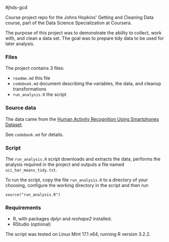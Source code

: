#jhds-gcd

Course project repo for the Johns Hopkins' Getting and Cleaning Data course, part of the Data Science Specialization at Coursera.

The purpose of this project was to demonstrate the ability to collect, work with, and clean a data set. The goal was to prepare tidy data to be used for later analysis.

### Files

The project contains 3 files:

* `readme.md` this file
* `codebook.md` document describing the variables, the data, and cleanup transformations
* `run_analysis.R` the script


### Source data

The data came from the [Human Activity Recognition Using Smartphones Dataset](http://archive.ics.uci.edu/ml/datasets/Human+Activity+Recognition+Using+Smartphones).

See `codebook.md` for details.


### Script

The `run_analysis.R` script downloads and extracts the data, performs the analysis required in the project and outputs a file named `uci_har_means_tidy.txt`.

To run the script, copy the file `run_analysis.R` to a directory of your choosing, configure the working directory in the script and then run

    source("run_analysis.R")


### Requirements

* R, with packages *dplyr* and *reshape2* installed.
* RStudio (optional)

The script was tested on Linux Mint 17.1 x64, running R version 3.2.2.

